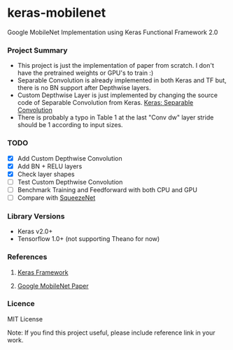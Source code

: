 # keras-mobilenet
Google MobileNet Implementation using Keras Functional Framework 2.0


### Project Summary

- This project is just the implementation of paper from scratch. I don't have the pretrained weights or GPU's to train :)
- Separable Convolution is already implemented in both Keras and TF but, there is no BN support after Depthwise layers.
- Custom Depthwise Layer is just implemented by changing the source code of Separable Convolution from Keras. [Keras: Separable Convolution](https://github.com/fchollet/keras/blob/master/keras/layers/convolutional.py#L806)
- There is probably a typo in Table 1 at the last "Conv dw" layer stride should be 1 according to input sizes.

### TODO
- [x] Add Custom Depthwise Convolution
- [x] Add BN + RELU layers
- [x] Check layer shapes
- [ ] Test Custom Depthwise Convolution
- [ ] Benchmark Training and Feedforward with both CPU and GPU
- [ ] Compare with [SqueezeNet](https://github.com/rcmalli/keras-squeezenet)

### Library Versions

- Keras v2.0+
- Tensorflow 1.0+ (not supporting Theano for now)



### References

1) [Keras Framework](www.keras.io)

2) [Google MobileNet Paper](https://arxiv.org/pdf/1704.04861.pdf)


### Licence 

MIT License 

Note: If you find this project useful, please include reference link in your work.
